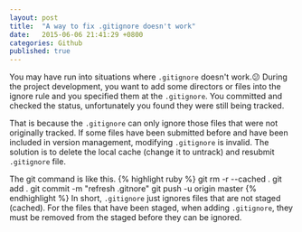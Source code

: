 ```yaml
---
layout: post
title:  "A way to fix .gitignore doesn't work"
date:   2015-06-06 21:41:29 +0800
categories: Github  
published: true
---
```

You may have run into situations where `.gitignore` doesn't work.:confused:  During the project development, you want to add some directors or files into the ignore rule and you specified them at the `.gitignore`. You committed and checked the status, unfortunately you found they were still being tracked. 

That is because the `.gitignore` can only ignore those files that were not originally tracked. If some files have been submitted before and have been included in version management, modifying `.gitignore` is invalid. The solution is to delete the local cache (change it to untrack) and resubmit `.gitignore` file.

The git command is like this.
{% highlight ruby %}
git rm -r --cached .
git add .
git commit -m "refresh .gitnore"
git push -u origin master
{% endhighlight %}
In short, `.gitignore` just ignores files that are not staged (cached).
For the files that have been staged, when adding `.gitignore`, they must be removed from the staged before they can be ignored.